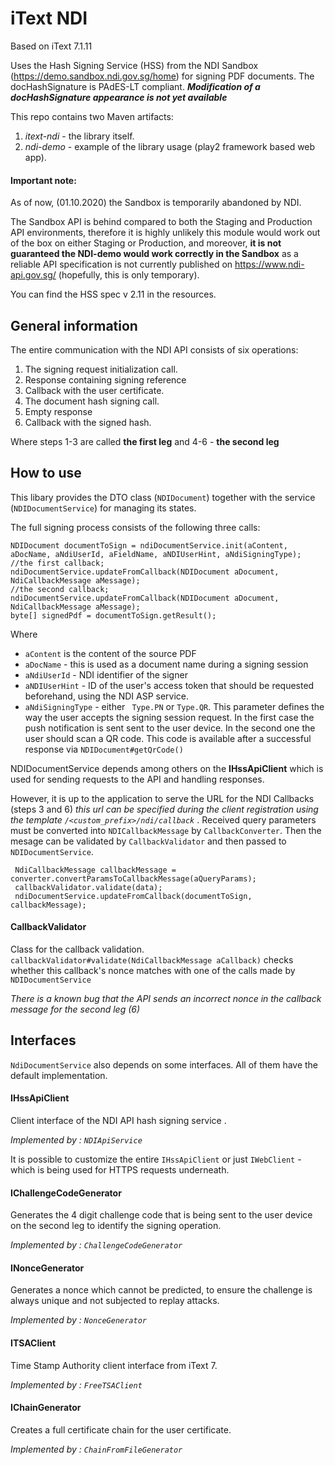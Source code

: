 # iText NDI


Based on iText 7.1.11

Uses the Hash Signing Service (HSS) from the NDI Sandbox (https://demo.sandbox.ndi.gov.sg/home) for signing PDF documents.
The docHashSignature is PAdES-LT compliant.
_**Modification of a docHashSignature appearance is not yet available**_

This repo contains two Maven artifacts:

1. *itext-ndi* - the library itself.
2. *ndi-demo*  - example of the library usage (play2 framework based web app).


#### Important note: 
As of now, (01.10.2020) the Sandbox is temporarily abandoned by NDI. 

The Sandbox API is behind compared to both the Staging and Production API environments, therefore it is highly unlikely this module would work out of the box on either Staging or Production, 
and moreover, **it is not guaranteed the NDI-demo would work correctly in the Sandbox** 
as a reliable API specification is not currently published on https://www.ndi-api.gov.sg/ (hopefully, this is only temporary).

You can find the HSS spec v 2.11 in the resources.  



## General information

The entire communication with the NDI API consists of six operations:

1. The signing request initialization call. 
2. Response containing signing reference
3. Callback with the user certificate.
4. The document hash signing call.
5. Empty response 
6. Callback with the signed hash.

Where steps 1-3 are called **the first leg** and 4-6 - **the second leg**


## How to use

 
This libary provides the DTO class (``NDIDocument``) together with the service (``NDIDocumentService``) for managing its states.

The full signing process consists of the following three calls: 

```
NDIDocument documentToSign = ndiDocumentService.init(aContent, aDocName, aNdiUserId, aFieldName, aNDIUserHint, aNdiSigningType);
//the first callback;
ndiDocumentService.updateFromCallback(NDIDocument aDocument, NdiCallbackMessage aMessage);
//the second callback;
ndiDocumentService.updateFromCallback(NDIDocument aDocument, NdiCallbackMessage aMessage);
byte[] signedPdf = documentToSign.getResult();
```

Where 
- ``aContent`` is the content of the source PDF
- ``aDocName`` - this is used as a document name during a signing session
- ``aNdiUserId`` - NDI identifier of the signer
- ``aNDIUserHint`` - ID of the user's access token that should be requested beforehand, using the NDI ASP service.
- ``aNdiSigningType`` - either `` Type.PN`` or ``Type.QR``.  This parameter defines the way the user accepts 
the signing session request. In the first case the push notification is sent sent to the user device. 
In the second one the user should scan a QR code.
This code is available after a successful response via ``NDIDocument#getQrCode()``


NDIDocumentService depends among others on the **IHssApiClient** which is used for sending requests to the API and handling responses.

However, it is up to the application to serve the URL for the NDI Callbacks (steps 3 and 6) _this url can be specified during the client registration using the template ``/<custom_prefix>/ndi/callback``_ .
Received query parameters must be converted into ``NDICallbackMessage`` by ``CallbackConverter``.
Then the mesage can be validated by ``CallbackValidator`` and then passed to ``NDIDocumentService``.

```
 NdiCallbackMessage callbackMessage = converter.convertParamsToCallbackMessage(aQueryParams);
 callbackValidator.validate(data);
 ndiDocumentService.updateFromCallback(documentToSign, callbackMessage);
```

#### CallbackValidator

Class for the callback validation. 
`` callbackValidator#validate(NdiCallbackMessage aCallback)`` checks whether this callback's nonce 
matches with one of the calls made by ``NDIDocumentService``

<em> There is a known bug that the API sends an incorrect nonce in the callback message for the second leg (6)</em>

 
## Interfaces 
``NdiDocumentService`` also depends on some interfaces. All of them have the default implementation.

#### IHssApiClient
Client interface of the NDI API hash signing service .

_Implemented by : ``NDIApiService``_

It is possible to customize the entire ``IHssApiClient`` 
or just ``IWebClient`` - which is being used for HTTPS requests underneath. 

#### IChallengeCodeGenerator
Generates the 4 digit challenge code that is being sent to the user device on the second leg to identify the signing operation. 

_Implemented by : ``ChallengeCodeGenerator``_
#### INonceGenerator
Generates a nonce which cannot be predicted, to ensure the challenge is always unique and not subjected to replay attacks.

_Implemented by : ``NonceGenerator``_
#### ITSAClient
Time Stamp Authority client interface from iText 7.

_Implemented by : ``FreeTSAClient``_
#### IChainGenerator
Creates a full certificate chain for the user certificate.

_Implemented by : ``ChainFromFileGenerator``_





